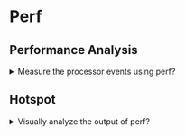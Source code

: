# Perf

## Performance Analysis

<details>
<summary>Measure the processor events using perf?</summary>

> ```sh
> perf record -o /tmp/perf.data --call-graph dwarf --event instructions,cpu-cycles,cache-misses,branches,branch-misses --aio --sample-cpu <exec>
> ``````

> Origins:
> - https://www.youtube.com/watch?v=Uw7FF5MLxZE

> References:
---
</details>

## Hotspot

<details>
<summary>Visually analyze the output of perf?</summary>

> ```sh
> sudo hotspot
> ``````

> Origins:
> - https://www.youtube.com/watch?v=Uw7FF5MLxZE

> References:
---
</details>
